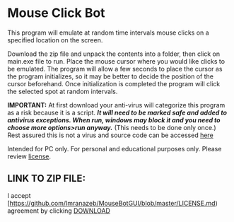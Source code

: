 # __Mouse Click Bot__

This program will emulate at random time intervals mouse clicks on a specified location on the screen. 

Download the zip file and unpack the contents into a folder, then click on main.exe file to run. Place the mouse cursor where you would like clicks to be emulated. The program will allow a few seconds to place the cursor as the program initializes, so it may be better to decide the position of the cursor beforehand. Once initialization is completed the program will click the selected spot at random intervals. 

**IMPORTANT:** At first download your anti-virus will categorize this program as a risk because it is a script. ***It will need to be marked safe and added to antivirus exceptions. When run, windows may block it and you need to choose more options>run anyway.*** (This needs to be done only once.) Rest assured this is not a virus and source code can be accessed [here](https://github.com/Imranazeb/MouseBotGUI/blob/master/main.py) 

Intended for PC only. For personal and educational purposes only. Please review [license](https://github.com/Imranazeb/MouseBotGUI/blob/master/LICENSE.md). 

## LINK TO ZIP FILE:

I accept [https://github.com/Imranazeb/MouseBotGUI/blob/master/LICENSE.md) agreement by clicking [DOWNLOAD](https://github.com/Imranazeb/MouseClickBot/files/10367474/main.zip)
